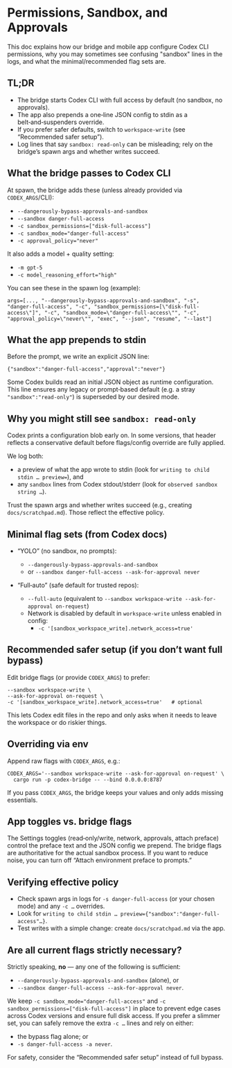Permissions, Sandbox, and Approvals
===================================

This doc explains how our bridge and mobile app configure Codex CLI permissions, why you may sometimes see confusing "sandbox" lines in the logs, and what the minimal/recommended flag sets are.

TL;DR
-----

- The bridge starts Codex CLI with full access by default (no sandbox, no approvals).
- The app also prepends a one‑line JSON config to stdin as a belt‑and‑suspenders override.
- If you prefer safer defaults, switch to `workspace-write` (see “Recommended safer setup”).
- Log lines that say `sandbox: read-only` can be misleading; rely on the bridge’s spawn args and whether writes succeed.

What the bridge passes to Codex CLI
-----------------------------------

At spawn, the bridge adds these (unless already provided via `CODEX_ARGS`/CLI):

- `--dangerously-bypass-approvals-and-sandbox`
- `--sandbox danger-full-access`
- `-c sandbox_permissions=["disk-full-access"]`
- `-c sandbox_mode="danger-full-access"`
- `-c approval_policy="never"`

It also adds a model + quality setting:

- `-m gpt-5`
- `-c model_reasoning_effort="high"`

You can see these in the spawn log (example):

```
args=[..., "--dangerously-bypass-approvals-and-sandbox", "-s", "danger-full-access", "-c", "sandbox_permissions=[\"disk-full-access\"]", "-c", "sandbox_mode=\"danger-full-access\"", "-c", "approval_policy=\"never\"", "exec", "--json", "resume", "--last"]
```

What the app prepends to stdin
------------------------------

Before the prompt, we write an explicit JSON line:

```
{"sandbox":"danger-full-access","approval":"never"}
```

Some Codex builds read an initial JSON object as runtime configuration. This line ensures any legacy or prompt‑based default (e.g. a stray `"sandbox":"read-only"`) is superseded by our desired mode.

Why you might still see `sandbox: read-only`
-------------------------------------------

Codex prints a configuration blob early on. In some versions, that header reflects a conservative default before flags/config override are fully applied.

We log both:

- a preview of what the app wrote to stdin (look for `writing to child stdin … preview=`), and
- any `sandbox` lines from Codex stdout/stderr (look for `observed sandbox string …`).

Trust the spawn args and whether writes succeed (e.g., creating `docs/scratchpad.md`). Those reflect the effective policy.

Minimal flag sets (from Codex docs)
-----------------------------------

- “YOLO” (no sandbox, no prompts):
  - `--dangerously-bypass-approvals-and-sandbox`
  - or `--sandbox danger-full-access --ask-for-approval never`

- “Full‑auto” (safe default for trusted repos):
  - `--full-auto` (equivalent to `--sandbox workspace-write --ask-for-approval on-request`)
  - Network is disabled by default in `workspace-write` unless enabled in config:
    - `-c '[sandbox_workspace_write].network_access=true'`

Recommended safer setup (if you don’t want full bypass)
------------------------------------------------------

Edit bridge flags (or provide `CODEX_ARGS`) to prefer:

```
--sandbox workspace-write \
--ask-for-approval on-request \
-c '[sandbox_workspace_write].network_access=true'   # optional
```

This lets Codex edit files in the repo and only asks when it needs to leave the workspace or do riskier things.

Overriding via env
------------------

Append raw flags with `CODEX_ARGS`, e.g.:

```
CODEX_ARGS='--sandbox workspace-write --ask-for-approval on-request' \
  cargo run -p codex-bridge -- --bind 0.0.0.0:8787
```

If you pass `CODEX_ARGS`, the bridge keeps your values and only adds missing essentials.

App toggles vs. bridge flags
----------------------------

The Settings toggles (read‑only/write, network, approvals, attach preface) control the preface text and the JSON config we prepend. The bridge flags are authoritative for the actual sandbox process. If you want to reduce noise, you can turn off “Attach environment preface to prompts.”

Verifying effective policy
--------------------------

- Check spawn args in logs for `-s danger-full-access` (or your chosen mode) and any `-c …` overrides.
- Look for `writing to child stdin … preview={"sandbox":"danger-full-access"…}`.
- Test writes with a simple change: create `docs/scratchpad.md` via the app.

Are all current flags strictly necessary?
----------------------------------------

Strictly speaking, **no** — any one of the following is sufficient:

- `--dangerously-bypass-approvals-and-sandbox` (alone), or
- `--sandbox danger-full-access --ask-for-approval never`.

We keep `-c sandbox_mode="danger-full-access"` and `-c sandbox_permissions=["disk-full-access"]` in place to prevent edge cases across Codex versions and ensure full disk access. If you prefer a slimmer set, you can safely remove the extra `-c …` lines and rely on either:

- the bypass flag alone; or
- `-s danger-full-access -a never`.

For safety, consider the “Recommended safer setup” instead of full bypass.

